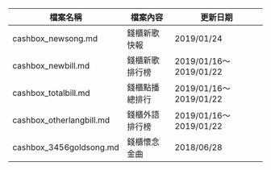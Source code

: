 檔案名稱 | 檔案內容 | 更新日期
------------ | ------------- | -------------
cashbox_newsong.md | 錢櫃新歌快報 | 2019/01/24
cashbox_newbill.md | 錢櫃新歌排行榜 | 2019/01/16～2019/01/22
cashbox_totalbill.md | 錢櫃點播總排行 | 2019/01/16～2019/01/22
cashbox_otherlangbill.md | 錢櫃外語排行榜 | 2019/01/16～2019/01/22
cashbox_3456goldsong.md | 錢櫃懷念金曲 | 2018/06/28
